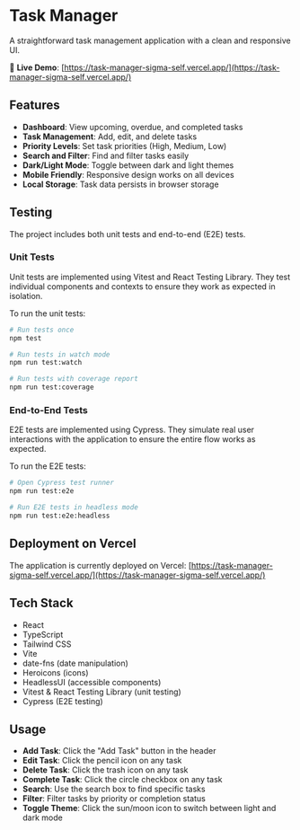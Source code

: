 # Task Manager

A straightforward task management application with a clean and responsive UI.

🚀 **Live Demo**: [https://task-manager-sigma-self.vercel.app/](https://task-manager-sigma-self.vercel.app/)

## Features

- **Dashboard**: View upcoming, overdue, and completed tasks
- **Task Management**: Add, edit, and delete tasks
- **Priority Levels**: Set task priorities (High, Medium, Low)
- **Search and Filter**: Find and filter tasks easily
- **Dark/Light Mode**: Toggle between dark and light themes
- **Mobile Friendly**: Responsive design works on all devices
- **Local Storage**: Task data persists in browser storage

## Testing

The project includes both unit tests and end-to-end (E2E) tests.

### Unit Tests

Unit tests are implemented using Vitest and React Testing Library. They test individual components and contexts to ensure they work as expected in isolation.

To run the unit tests:

```bash
# Run tests once
npm test

# Run tests in watch mode
npm run test:watch

# Run tests with coverage report
npm run test:coverage
```

### End-to-End Tests

E2E tests are implemented using Cypress. They simulate real user interactions with the application to ensure the entire flow works as expected.

To run the E2E tests:

```bash
# Open Cypress test runner
npm run test:e2e

# Run E2E tests in headless mode
npm run test:e2e:headless
```

## Deployment on Vercel

The application is currently deployed on Vercel: [https://task-manager-sigma-self.vercel.app/](https://task-manager-sigma-self.vercel.app/)

## Tech Stack

- React
- TypeScript
- Tailwind CSS
- Vite
- date-fns (date manipulation)
- Heroicons (icons)
- HeadlessUI (accessible components)
- Vitest & React Testing Library (unit testing)
- Cypress (E2E testing)

## Usage

- **Add Task**: Click the "Add Task" button in the header
- **Edit Task**: Click the pencil icon on any task
- **Delete Task**: Click the trash icon on any task
- **Complete Task**: Click the circle checkbox on any task
- **Search**: Use the search box to find specific tasks
- **Filter**: Filter tasks by priority or completion status
- **Toggle Theme**: Click the sun/moon icon to switch between light and dark mode 